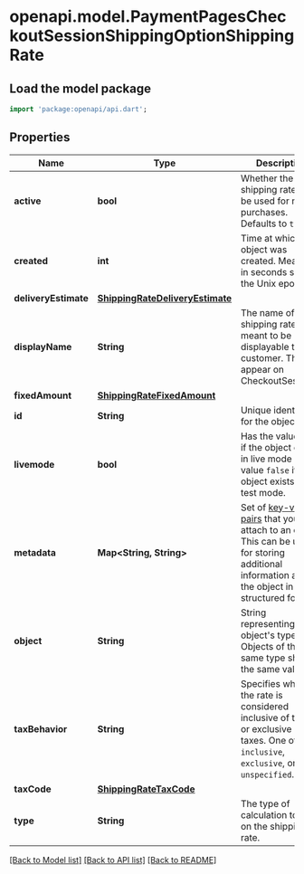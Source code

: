 # openapi.model.PaymentPagesCheckoutSessionShippingOptionShippingRate

## Load the model package
```dart
import 'package:openapi/api.dart';
```

## Properties
Name | Type | Description | Notes
------------ | ------------- | ------------- | -------------
**active** | **bool** | Whether the shipping rate can be used for new purchases. Defaults to `true`. | 
**created** | **int** | Time at which the object was created. Measured in seconds since the Unix epoch. | 
**deliveryEstimate** | [**ShippingRateDeliveryEstimate**](ShippingRateDeliveryEstimate.md) |  | [optional] 
**displayName** | **String** | The name of the shipping rate, meant to be displayable to the customer. This will appear on CheckoutSessions. | [optional] 
**fixedAmount** | [**ShippingRateFixedAmount**](ShippingRateFixedAmount.md) |  | [optional] 
**id** | **String** | Unique identifier for the object. | 
**livemode** | **bool** | Has the value `true` if the object exists in live mode or the value `false` if the object exists in test mode. | 
**metadata** | **Map<String, String>** | Set of [key-value pairs](https://stripe.com/docs/api/metadata) that you can attach to an object. This can be useful for storing additional information about the object in a structured format. | [default to const {}]
**object** | **String** | String representing the object's type. Objects of the same type share the same value. | 
**taxBehavior** | **String** | Specifies whether the rate is considered inclusive of taxes or exclusive of taxes. One of `inclusive`, `exclusive`, or `unspecified`. | [optional] 
**taxCode** | [**ShippingRateTaxCode**](ShippingRateTaxCode.md) |  | [optional] 
**type** | **String** | The type of calculation to use on the shipping rate. | 

[[Back to Model list]](../README.md#documentation-for-models) [[Back to API list]](../README.md#documentation-for-api-endpoints) [[Back to README]](../README.md)


